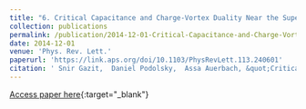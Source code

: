 ```yaml
---
title: "6. Critical Capacitance and Charge-Vortex Duality Near the Superfluid-to-Insulator Transition"
collection: publications
permalink: /publication/2014-12-01-Critical-Capacitance-and-Charge-Vortex-Duality-Near-the-Superfluid-to-Insulator-Transition
date: 2014-12-01
venue: 'Phys. Rev. Lett.'
paperurl: 'https://link.aps.org/doi/10.1103/PhysRevLett.113.240601'
citation: ' Snir Gazit,  Daniel Podolsky,  Assa Auerbach, &quot;Critical Capacitance and Charge-Vortex Duality Near the Superfluid-to-Insulator Transition.&quot; Phys. Rev. Lett., 2014.'
---
```

[Access paper here](https://link.aps.org/doi/10.1103/PhysRevLett.113.240601){:target="_blank"}
